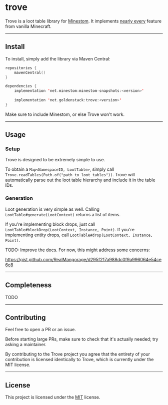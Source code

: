 # trove

Trove is a loot table library for [Minestom](https://github.com/Minestom/Minestom/). It implements
[nearly every](#completeness) feature from vanilla Minecraft.

---

## Install

To install, simply add the library via Maven Central:

``` kts
repositories {
    mavenCentral()
}

dependencies {
    implementation 'net.minestom:minestom-snapshots:<version>'
    
    implementation 'net.goldenstack:trove:<version>'
}
```
Make sure to include Minestom, or else Trove won't work.

---

## Usage

###  Setup

Trove is designed to be extremely simple to use.

To obtain a `Map<NamespaceID, LootTable>`, simply call `Trove.readTables(Path.of("path_to_loot_tables"))`. Trove will
automatically parse out the loot table hierarchy and include it in the table IDs.

### Generation
Loot generation is very simple as well. Calling `LootTable#generate(LootContext)` returns a list of items.

If you're implementing block drops, just call `LootTable#blockDrop(LootContext, Instance, Point)`. If you're
implementing entity drops, call `LootTable#drop(LootContext, Instance, Point)`.

TODO: Improve the docs. For now, this might address some concerns:

https://gist.github.com/RealMangorage/d295f217a988dc0f9a996064e54ce6c8

---

## Completeness

TODO

---

## Contributing

Feel free to open a PR or an issue.

Before starting large PRs, make sure to check that it's actually needed; try asking a maintainer.

By contributing to the Trove project you agree that the entirety of your contribution is licensed identically to Trove,
which is currently under the MIT license.

---

## License

This project is licensed under the [MIT](LICENSE) license.
